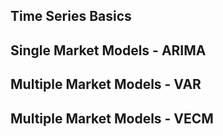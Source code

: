 Time Series Basics
------------------

Single Market Models - ARIMA
----------------------------

Multiple Market Models - VAR
----------------------------

Multiple Market Models - VECM
-----------------------------
